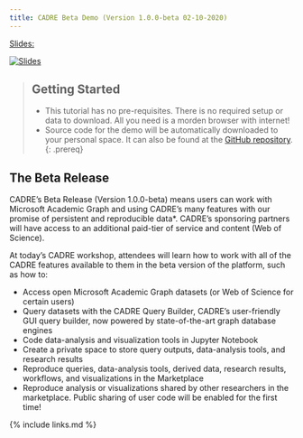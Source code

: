 ```yaml
---
title: CADRE Beta Demo (Version 1.0.0-beta 02-10-2020)
---
```

[Slides:](https://docs.google.com/presentation/d/e/2PACX-1vRTBcZcTML4_I57rXbHKCpXKp6WQ_j4oLnaG3QiIiJAISPgO_LXlI_I0qACgFUvHTCBq7YCA44lslkm/pub?start=false&loop=false&delayms=3000000#slide=id.p1)

[![Slides](https://pbs.twimg.com/media/EPYOXojWAAE60pq?format=jpg&name=small)](https://docs.google.com/presentation/d/e/2PACX-1vRTBcZcTML4_I57rXbHKCpXKp6WQ_j4oLnaG3QiIiJAISPgO_LXlI_I0qACgFUvHTCBq7YCA44lslkm/pub?start=false&loop=false&delayms=3000000#slide=id.p1)

> ## Getting Started
>
>- This tutorial has no pre-requisites. There is no required setup or data to download. All you need is a morden browser with internet!
>- Source code for the demo will be automatically downloaded to your personal space. It can also be found at the [GitHub repository](https://github.com/iuni-cadre/BetaDemoCode).
{: .prereq}

## The Beta Release

CADRE’s Beta Release (Version 1.0.0-beta) means users can work with Microsoft Academic Graph and using CADRE’s many features with our promise of persistent and reproducible data*. CADRE’s sponsoring partners will have access to an additional paid-tier of service and content (Web of Science).

At today’s CADRE workshop, attendees will learn how to work with all of the CADRE features available to them in the beta version of the platform, such as how to:

- Access open Microsoft Academic Graph datasets (or Web of Science for certain users)
- Query datasets with the CADRE Query Builder, CADRE’s user-friendly GUI query builder, now powered by state-of-the-art graph database engines
- Code data-analysis and visualization tools in Jupyter Notebook
- Create a private space to store query outputs, data-analysis tools, and research results 
- Reproduce queries, data-analysis tools, derived data, research results, workflows, and visualizations in the Marketplace
- Reproduce analysis or visualizations shared by other researchers in the marketplace. Public sharing of user code will be enabled for the first time!

{% include links.md %}
